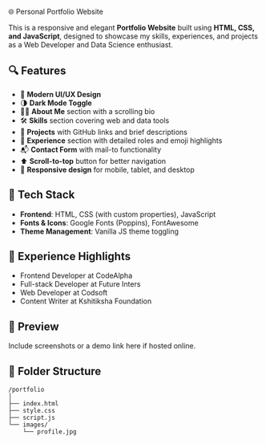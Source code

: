   🌐 Personal Portfolio Website

This is a responsive and elegant **Portfolio Website** built using **HTML, CSS, and JavaScript**, designed to showcase my skills, experiences, and projects as a Web Developer and Data Science enthusiast.

## 🔍 Features

* 🎨 **Modern UI/UX Design**
* 🌗 **Dark Mode Toggle**
* 🧑‍💻 **About Me** section with a scrolling bio
* 🛠 **Skills** section covering web and data tools
* 📂 **Projects** with GitHub links and brief descriptions
* 💼 **Experience** section with detailed roles and emoji highlights
* 📬 **Contact Form** with mail-to functionality
* ⬆️ **Scroll-to-top** button for better navigation
* 📱 **Responsive design** for mobile, tablet, and desktop

## 🧠 Tech Stack

* **Frontend**: HTML, CSS (with custom properties), JavaScript
* **Fonts & Icons**: Google Fonts (Poppins), FontAwesome
* **Theme Management**: Vanilla JS theme toggling

## 💼 Experience Highlights

* Frontend Developer at CodeAlpha
* Full-stack Developer at Future Inters
* Web Developer at Codsoft
* Content Writer at Kshitiksha Foundation

## 📸 Preview

Include screenshots or a demo link here if hosted online.

## 📂 Folder Structure

```
/portfolio
│
├── index.html
├── style.css
├── script.js
└── images/
    └── profile.jpg
